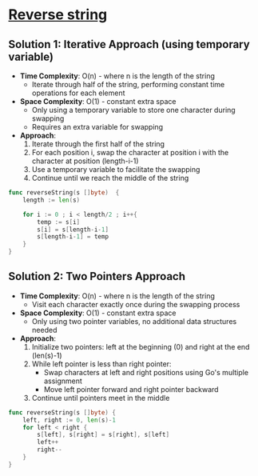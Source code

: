 # [Reverse string](https://leetcode.com/problems/reverse-string/)

## Solution 1: Iterative Approach (using temporary variable)
- **Time Complexity**: O(n) - where n is the length of the string
  - Iterate through half of the string, performing constant time operations for each element
- **Space Complexity**: O(1) - constant extra space
  - Only using a temporary variable to store one character during swapping
  - Requires an extra variable for swapping
- **Approach**:
  1. Iterate through the first half of the string
  2. For each position i, swap the character at position i with the character at position (length-i-1)
  3. Use a temporary variable to facilitate the swapping
  4. Continue until we reach the middle of the string


```go
func reverseString(s []byte)  {
    length := len(s)

    for i := 0 ; i < length/2 ; i++{
        temp := s[i]
        s[i] = s[length-i-1]
        s[length-i-1] = temp
    }
}
```


## Solution 2: Two Pointers Approach
- **Time Complexity**: O(n) - where n is the length of the string
  - Visit each character exactly once during the swapping process
- **Space Complexity**: O(1) - constant extra space
  - Only using two pointer variables, no additional data structures needed
- **Approach**:
  1. Initialize two pointers: left at the beginning (0) and right at the end (len(s)-1)
  2. While left pointer is less than right pointer:
     - Swap characters at left and right positions using Go's multiple assignment
     - Move left pointer forward and right pointer backward
  3. Continue until pointers meet in the middle

```go
func reverseString(s []byte) {
    left, right := 0, len(s)-1
    for left < right {
        s[left], s[right] = s[right], s[left]
        left++
        right--
    }
}

```